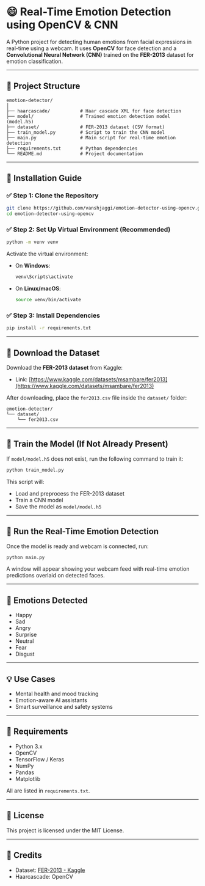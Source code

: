 # 😄 Real-Time Emotion Detection using OpenCV & CNN

A Python project for detecting human emotions from facial expressions in real-time using a webcam. It uses **OpenCV** for face detection and a **Convolutional Neural Network (CNN)** trained on the **FER-2013** dataset for emotion classification.

---

## 📁 Project Structure

```
emotion-detector/
│
├── haarcascade/           # Haar cascade XML for face detection
├── model/                 # Trained emotion detection model (model.h5)
├── dataset/               # FER-2013 dataset (CSV format)
├── train_model.py         # Script to train the CNN model
├── main.py                # Main script for real-time emotion detection
├── requirements.txt       # Python dependencies
└── README.md              # Project documentation
```

---

## 🧰 Installation Guide

### ✅ Step 1: Clone the Repository

```bash
git clone https://github.com/vanshjaggi/emotion-detector-using-opencv.git
cd emotion-detector-using-opencv
```

### ✅ Step 2: Set Up Virtual Environment (Recommended)

```bash
python -m venv venv
```

Activate the virtual environment:

- On **Windows**:
  ```bash
  venv\Scripts\activate
  ```

- On **Linux/macOS**:
  ```bash
  source venv/bin/activate
  ```

### ✅ Step 3: Install Dependencies

```bash
pip install -r requirements.txt
```

---

## 📂 Download the Dataset

Download the **FER-2013 dataset** from Kaggle:

- Link: [https://www.kaggle.com/datasets/msambare/fer2013](https://www.kaggle.com/datasets/msambare/fer2013)

After downloading, place the `fer2013.csv` file inside the `dataset/` folder:

```
emotion-detector/
└── dataset/
    └── fer2013.csv
```

---

## 🧠 Train the Model (If Not Already Present)

If `model/model.h5` does not exist, run the following command to train it:

```bash
python train_model.py
```

This script will:
- Load and preprocess the FER-2013 dataset
- Train a CNN model
- Save the model as `model/model.h5`

---

## 🎥 Run the Real-Time Emotion Detection

Once the model is ready and webcam is connected, run:

```bash
python main.py
```

A window will appear showing your webcam feed with real-time emotion predictions overlaid on detected faces.

---

## 🧠 Emotions Detected

- Happy  
- Sad  
- Angry  
- Surprise  
- Neutral  
- Fear  
- Disgust  

---

## 💡 Use Cases

- Mental health and mood tracking  
- Emotion-aware AI assistants  
- Smart surveillance and safety systems  

---

## 📌 Requirements

- Python 3.x
- OpenCV
- TensorFlow / Keras
- NumPy
- Pandas
- Matplotlib

All are listed in `requirements.txt`.

---

## 📜 License

This project is licensed under the MIT License.

---

## 🙌 Credits

- Dataset: [FER-2013 - Kaggle](https://www.kaggle.com/datasets/msambare/fer2013)
- Haarcascade: OpenCV
